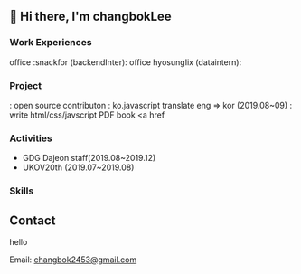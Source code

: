## 👋 Hi there, I'm changbokLee



### Work Experiences

 office :snackfor (backendInter):
 office hyosungIix (dataintern):

### Project
: open source contributon : ko.javascript translate eng => kor (2019.08~09)
: write html/css/javscript PDF book <a href

### Activities

- GDG Dajeon staff(2019.08~2019.12)
- UKOV20th (2019.07~2019.08)


### Skills


## Contact
hello

Email: changbok2453@gmail.com
